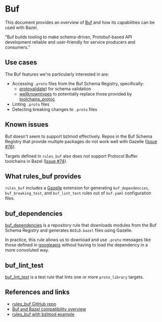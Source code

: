 # Buf

This document provides an overview of [Buf](https://buf.build/docs/introduction) and how its capabilities can be used with Bazel.

"Buf builds tooling to make schema-driven, Protobuf-based API development reliable and user-friendly for service
producers and consumers."

## Use cases

The Buf features we're particularly interested in are:
* Accessing `.proto` files from the Buf Schema Registry, specifically:
  * [protovalidate](https://github.com/bufbuild/protovalidate)) for schema validation
  * [wellknowntypes](https://buf.build/protocolbuffers/wellknowntypes) to potentially replace those provided by [toolchains_protoc](./rules-proto.md)
* Linting `.proto` files
* Detecting breaking changes to `.proto` files

## Known issues

Buf doesn't seem to support bzlmod effectively. Repos in the Buf Schema Registry that provide multiple packages do not
work well with Gazelle ([Issue #76](https://github.com/bufbuild/rules_buf/issues/76)).

Targets defined in `rules_buf` also does not support Protocol Buffer toolchains in Bazel ([Issue #74](https://github.com/bufbuild/rules_buf/issues/74)).

## What rules_buf provides

`rules_buf` includes a [Gazelle](./gazelle.md) extension for generating `buf_dependencies`, `buf_breaking_test`, and
`buf_lint_test` rules out of `buf.yaml` configuration files.

## buf_dependencies

[buf_dependencies](https://buf.build/docs/build-systems/bazel#buf-dependencies) is a repository rule that downloads modules from the Buf Schema Registry and generates `BUILD.bazel`
files using Gazelle.

In practice, this rule allows us to download and use `.proto` messages like those defined in [googleapis](https://buf.build/googleapis/googleapis) without
having to load the dependency in a more convoluted way.

## buf_lint_test

[buf_lint_test](https://buf.build/docs/build-systems/bazel#buf-lint-test) is a test rule that lints one or more
`proto_library` targets.

## References and links

* [rules_buf GitHub repo](https://github.com/bufbuild/rules_buf?tab=readme-ov-file)
* [Buf and Bazel compatibility overview](https://buf.build/docs/build-systems/bazel)
* [rules_buf with bzlmod example](https://github.com/bufbuild/rules_buf/blob/d18f1270a62b726e2df14c7f40186e1fe6abf602/examples/bzlmod/BUILD.bazel)
